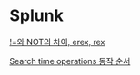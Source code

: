 # Splunk

[!=와 NOT의 차이, erex, rex](https://github.com/kimbbang/publicTIL/blob/main/Splunk/Coursera%20-%20Splunk%20Search%20Expert%20101/SPL.md)

[Search time operations 동작 순서](https://github.com/kimbbang/publicTIL/blob/main/Splunk/Coursera%20-%20Splunk%20Search%20Expert%20101/System.md)
